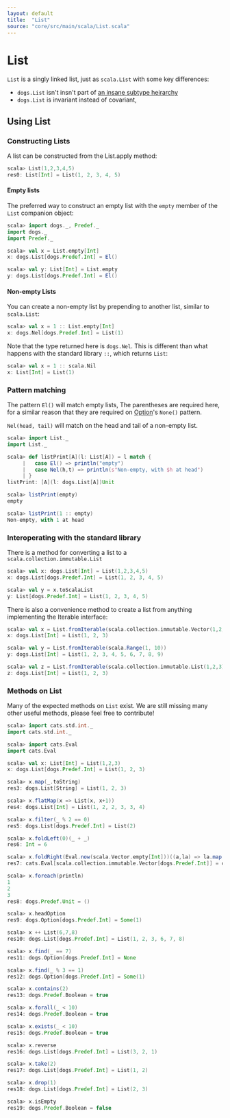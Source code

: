 ```yaml
---
layout: default
title:  "List"
source: "core/src/main/scala/List.scala"
---
```

# List

`List` is a singly linked list, just as `scala.List` with some key differences:

- `dogs.List` isn't insn't part of [an insane subtype heirarchy](https://tpolecat.github.io/2013/11/13/list.html)
- `dogs.List` is invariant instead of covariant,

## Using List

### Constructing Lists

A list can be constructed from the List.apply method:

```scala
scala> List(1,2,3,4,5)
res0: List[Int] = List(1, 2, 3, 4, 5)
```

#### Empty lists

The preferred way to construct an empty list with the `empty` member of the `List` companion object:

```scala
scala> import dogs._, Predef._
import dogs._
import Predef._

scala> val x = List.empty[Int]
x: dogs.List[dogs.Predef.Int] = El()

scala> val y: List[Int] = List.empty
y: dogs.List[dogs.Predef.Int] = El()
```

#### Non-empty Lists

You can create a non-empty list by prepending to another list, similar to `scala.List`:

```scala
scala> val x = 1 :: List.empty[Int]
x: dogs.Nel[dogs.Predef.Int] = List(1)
```

Note that the type returned here is `dogs.Nel`. This is different than
what happens with the standard library `::`, which returns `List`:

```scala
scala> val x = 1 :: scala.Nil
x: List[Int] = List(1)
```


### Pattern matching

The pattern `El()` will match empty lists, The parentheses are
required here, for a similar reason that they are required on
[Option](option)'s `None()` pattern.

`Nel(head, tail)` will match on the head and tail of a non-empty list.

```scala
scala> import List._
import List._

scala> def listPrint[A](l: List[A]) = l match {
     |   case El() => println("empty")
     |   case Nel(h,t) => println(s"Non-empty, with $h at head")
     | }
listPrint: [A](l: dogs.List[A])Unit

scala> listPrint(empty)
empty

scala> listPrint(1 :: empty)
Non-empty, with 1 at head
```

### Interoperating with the standard library

There is a method for converting a list to a `scala.collection.immutable.List`

```scala
scala> val x: dogs.List[Int] = List(1,2,3,4,5)
x: dogs.List[dogs.Predef.Int] = List(1, 2, 3, 4, 5)

scala> val y = x.toScalaList
y: List[dogs.Predef.Int] = List(1, 2, 3, 4, 5)
```

There is also a convenience method to create a list from anything implementing the Iterable interface:

```scala
scala> val x = List.fromIterable(scala.collection.immutable.Vector(1,2,3))
x: dogs.List[Int] = List(1, 2, 3)

scala> val y = List.fromIterable(scala.Range(1, 10))
y: dogs.List[Int] = List(1, 2, 3, 4, 5, 6, 7, 8, 9)

scala> val z = List.fromIterable(scala.collection.immutable.List(1,2,3))
z: dogs.List[Int] = List(1, 2, 3)
```

### Methods on List

Many of the expected methods on `List` exist. We are still missing
many other useful methods, please feel free to contribute!

```scala
scala> import cats.std.int._
import cats.std.int._

scala> import cats.Eval
import cats.Eval

scala> val x: List[Int] = List(1,2,3)
x: dogs.List[dogs.Predef.Int] = List(1, 2, 3)

scala> x.map(_.toString)
res3: dogs.List[String] = List(1, 2, 3)

scala> x.flatMap(x => List(x, x+1))
res4: dogs.List[Int] = List(1, 2, 2, 3, 3, 4)

scala> x.filter(_ % 2 == 0)
res5: dogs.List[dogs.Predef.Int] = List(2)

scala> x.foldLeft(0)(_ + _)
res6: Int = 6

scala> x.foldRight(Eval.now(scala.Vector.empty[Int]))((a,la) => la.map(a +: _))
res7: cats.Eval[scala.collection.immutable.Vector[dogs.Predef.Int]] = cats.Eval$$anon$7@7e5ed65c

scala> x.foreach(println)
1
2
3
res8: dogs.Predef.Unit = ()

scala> x.headOption
res9: dogs.Option[dogs.Predef.Int] = Some(1)

scala> x ++ List(6,7,8)
res10: dogs.List[dogs.Predef.Int] = List(1, 2, 3, 6, 7, 8)

scala> x.find(_ == 7)
res11: dogs.Option[dogs.Predef.Int] = None

scala> x.find(_ % 3 == 1)
res12: dogs.Option[dogs.Predef.Int] = Some(1)

scala> x.contains(2)
res13: dogs.Predef.Boolean = true

scala> x.forall(_ < 10)
res14: dogs.Predef.Boolean = true

scala> x.exists(_ < 10)
res15: dogs.Predef.Boolean = true

scala> x.reverse
res16: dogs.List[dogs.Predef.Int] = List(3, 2, 1)

scala> x.take(2)
res17: dogs.List[dogs.Predef.Int] = List(1, 2)

scala> x.drop(1)
res18: dogs.List[dogs.Predef.Int] = List(2, 3)

scala> x.isEmpty
res19: dogs.Predef.Boolean = false
```
